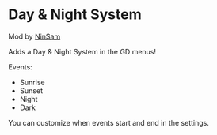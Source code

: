 # Day & Night System

Mod by [NinSam](user:20754112)

Adds a <cy>Day</c> & <cb>Night</c> System in the GD menus!

Events:

- Sunrise
- Sunset
- Night
- Dark

You can customize when events start and end in the settings.